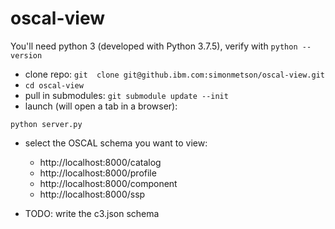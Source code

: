 # oscal-view


You'll need python 3 (developed with Python 3.7.5), verify with `python --version`

- clone repo: `git  clone git@github.ibm.com:simonmetson/oscal-view.git`
- `cd oscal-view`
- pull in submodules: `git submodule update --init`
- launch (will open a tab in a browser):

``` console
python server.py
```

- select the OSCAL schema you want to view:
  - http://localhost:8000/catalog
  - http://localhost:8000/profile
  - http://localhost:8000/component
  - http://localhost:8000/ssp

- TODO: write the c3.json schema